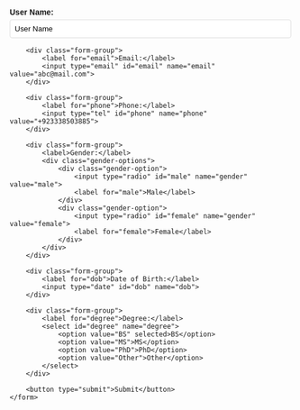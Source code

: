 
<html lang="en">
<head>
    <meta charset="UTF-8">
    <meta name="viewport" content="width=device-width, initial-scale=1.0">
    <title>User Registration Form</title>
    <style>
        body {
            font-family: Arial, sans-serif;
            max-width: 500px;
            margin: 0 auto;
            padding: 20px;
        }
        .form-group {
            margin-bottom: 15px;
        }
        label {
            display: block;
            margin-bottom: 5px;
            font-weight: bold;
        }
        input[type="text"],
        input[type="email"],
        input[type="tel"],
        input[type="date"],
        select {
            width: 100%;
            padding: 8px;
            border: 1px solid #ddd;
            border-radius: 4px;
            box-sizing: border-box;
        }
        .gender-options {
            display: flex;
            gap: 15px;
        }
        .gender-option {
            display: flex;
            align-items: center;
        }
        .gender-option input {
            margin-right: 5px;
        }
        button {
            background-color: #4CAF50;
            color: white;
            padding: 10px 15px;
            border: none;
            border-radius: 4px;
            cursor: pointer;
            font-size: 16px;
        }
        button:hover {
            background-color: #45a049;
        }
    </style>
</head>
<body>
    <form>
        <div class="form-group">
            <label for="username">User Name:</label>
            <input type="text" id="username" name="username" value="User Name">
        </div>
        
        <div class="form-group">
            <label for="email">Email:</label>
            <input type="email" id="email" name="email" value="abc@mail.com">
        </div>
        
        <div class="form-group">
            <label for="phone">Phone:</label>
            <input type="tel" id="phone" name="phone" value="+923338503885">
        </div>
        
        <div class="form-group">
            <label>Gender:</label>
            <div class="gender-options">
                <div class="gender-option">
                    <input type="radio" id="male" name="gender" value="male">
                    <label for="male">Male</label>
                </div>
                <div class="gender-option">
                    <input type="radio" id="female" name="gender" value="female">
                    <label for="female">Female</label>
                </div>
            </div>
        </div>
        
        <div class="form-group">
            <label for="dob">Date of Birth:</label>
            <input type="date" id="dob" name="dob">
        </div>
        
        <div class="form-group">
            <label for="degree">Degree:</label>
            <select id="degree" name="degree">
                <option value="BS" selected>BS</option>
                <option value="MS">MS</option>
                <option value="PhD">PhD</option>
                <option value="Other">Other</option>
            </select>
        </div>
        
        <button type="submit">Submit</button>
    </form>
</body>
</html>